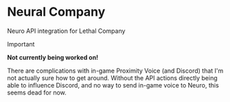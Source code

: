 # Neural Company

Neuro API integration for Lethal Company

> [!IMPORTANT]
> __Not currently being worked on!__
>
> There are complications with in-game Proximity Voice (and Discord) that I'm not actually sure how to get around.
> Without the API actions directly being able to influence Discord, and no way to send in-game voice to Neuro, this seems dead for now.
